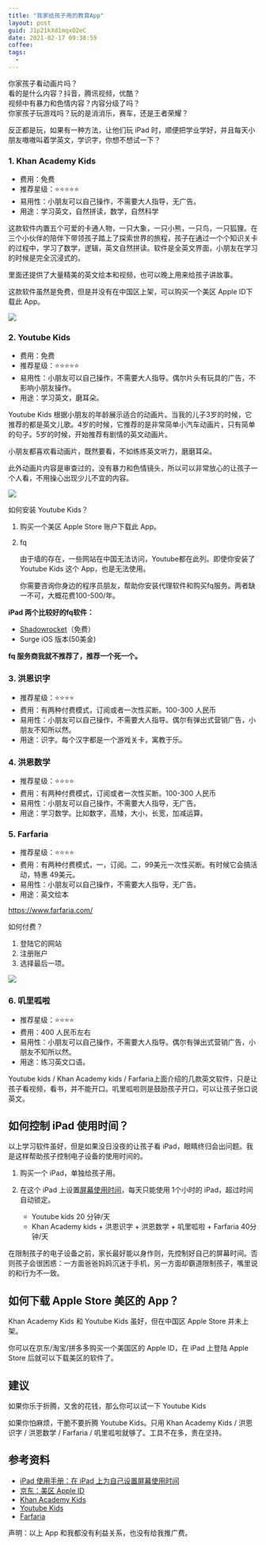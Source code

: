 ```yaml
---
title: "我家给孩子用的教育App"
layout: post
guid: J1p21kXd1mqxO2eC
date: 2021-02-17 09:38:59
coffee:
tags:
  -
---
```


你家孩子看动画片吗？  
看的是什么内容？抖音，腾讯视频，优酷？  
视频中有暴力和色情内容？内容分级了吗？  
你家孩子玩游戏吗？玩的是消消乐，赛车，还是王者荣耀？  

反正都是玩，如果有一种方法，让他们玩 iPad 时，顺便把学业学好，并且每天小朋友嗷嗷叫着学英文，学识字，你想不想试一下？

### 1. Khan Academy Kids

- 费用：免费  
- 推荐星级：⭐⭐⭐⭐⭐  
- 易用性：小朋友可以自己操作，不需要大人指导，无广告。
- 用途：学习英文，自然拼读，数学，自然科学

这款软件内置五个可爱的卡通人物，一只大象，一只小熊，一只鸟，一只狐狸。在三个小伙伴的陪伴下带领孩子踏上了探索世界的旅程，孩子在通过一个个知识关卡的过程中，学习了数学，逻辑，英文自然拼读。软件是全英文界面，小朋友在学习的时候是完全沉浸式的。

里面还提供了大量精美的英文绘本和视频，也可以晚上用来给孩子讲故事。

这款软件虽然是免费，但是并没有在中国区上架，可以购买一个美区 Apple ID下载此 App。

[![](/media/files/2021/2021-02-17-khan-academy-kids.png)](https://learn.khanacademy.org/khan-academy-kids/)


### 2. Youtube Kids

- 费用：免费  
- 推荐星级：⭐⭐⭐⭐⭐  
- 易用性：小朋友可以自己操作，不需要大人指导。偶尔片头有玩具的广告，不影响小朋友操作。
- 用途：学习英文，磨耳朵。

Youtube Kids 根据小朋友的年龄展示适合的动画片。当我的儿子3岁的时候，它推荐的都是英文儿歌。4岁的时候，它推荐的是非常简单小汽车动画片，只有简单的句子。5岁的时候，开始推荐有剧情的英文动画片。

小朋友都喜欢看动画片，既然要看，不如练练英文听力，磨磨耳朵。

此外动画片内容是审查过的，没有暴力和色情镜头，所以可以非常放心的让孩子一个人看，不用操心出现少儿不宜的内容。

[![](/media/files/2021/2021-02-17-youtube-kids.jpg)](https://www.youtube.com/intl/ALL_us/kids/)

如何安装 Youtube Kids？

1. 购买一个美区 Apple Store 账户下载此 App。

2. fq

    由于墙的存在，一些网站在中国无法访问，Youtube都在此列。即使你安装了 Youtube Kids 这个 App，也是无法使用。

    你需要咨询你身边的程序员朋友，帮助你安装代理软件和购买fq服务。两者缺一不可，大概花费100-500/年。
    

**iPad 两个比较好的fq软件：**

- [Shadowrocket](https://apps.apple.com/us/app/shadowrocket/id932747118)（免费）
- Surge iOS 版本(50美金)

**fq 服务商我就不推荐了，推荐一个死一个。**


### 3. 洪恩识字

- 推荐星级：⭐⭐⭐⭐  
- 费用：有两种付费模式，订阅或者一次性买断。100-300 人民币  
- 易用性：小朋友可以自己操作，不需要大人指导。偶尔有弹出式营销广告，小朋友不知所以然。
- 用途：识字。每个汉字都是一个游戏关卡，寓教于乐。


### 4. 洪恩数学

- 推荐星级：⭐⭐⭐⭐ 
- 费用：有两种付费模式，订阅或者一次性买断。100-300 人民币  
- 易用性：小朋友可以自己操作，不需要大人指导，无广告。 
- 用途：学习数学。比如数字，高矮，大小，长宽，加减运算。


### 5. Farfaria

- 推荐星级：⭐⭐⭐⭐  
- 费用：有两种付费模式，一，订阅。二，99美元一次性买断。有时候它会搞活动，特惠 49美元。 
- 易用性：小朋友可以自己操作，不需要大人指导，无广告。
- 用途：英文绘本

https://www.farfaria.com/

如何付费？

1. 登陆它的网站
2. 注册账户
3. 选择最后一项。

[![](/media/files/2021/2021-02-17-farfaria.jpg)](https://www.farfaria.com/subscriptions)

### 6. 叽里呱啦

- 推荐星级：⭐⭐⭐⭐
- 费用：400 人民币左右
- 易用性：小朋友可以自己操作，不需要大人指导。偶尔有弹出式营销广告，小朋友不知所以然。
- 用途：练习英文口语。

Youtube kids / Khan Academy kids / Farfaria上面介绍的几款英文软件，只是让孩子看视频，看书，并不能开口。叽里呱啦则是鼓励孩子开口，可以让孩子张口说英文。


## 如何控制 iPad 使用时间？

以上学习软件虽好，但是如果没日没夜的让孩子看 iPad，眼睛终归会出问题。我是这样帮助孩子控制电子设备的使用时间的。

1. 购买一个 iPad，单独给孩子用。

2. 在这个 iPad 上设置[屏幕使用时间](https://support.apple.com/zh-cn/guide/ipad/ipadaf2aa9f2)，每天只能使用 1个小时的 iPad，超过时间自动锁定。
	- Youtube kids 20 分钟/天
	- Khan Academy kids + 洪恩识字 + 洪恩数学 + 叽里呱啦 + Farfaria  40分钟/天

在限制孩子的电子设备之前，家长最好能以身作则，先控制好自己的屏幕时间。否则孩子会很困惑：一方面爸爸妈妈沉迷于手机，另一方面却霸道限制孩子，嘴里说的和行为不一致。

## 如何下载 Apple Store 美区的 App？

Khan Academy Kids 和 Youtube Kids 虽好，但在中国区 Apple Store 并未上架。

你可以在京东/淘宝/拼多多购买一个美国区的 Apple ID，在 iPad 上登陆 Apple Store 后就可以下载美区的软件了。


## 建议

如果你乐于折腾，又舍的花钱，那么你可以试一下 Youtube Kids

如果你怕麻烦，干脆不要折腾 Youtube Kids。只用 Khan Academy Kids / 洪恩识字 / 洪恩数学 / Farfaria / 叽里呱啦就够了。工具不在多，贵在坚持。



## 参考资料

- [iPad 使用手册：在 iPad 上为自己设置屏幕使用时间](https://support.apple.com/zh-cn/guide/ipad/ipadaf2aa9f2/ipados)
- [京东：美区 Apple ID](https://search.jd.com/Search?keyword=%E8%8B%B9%E6%9E%9C%20id&enc=utf-8&wq=%E8%8B%B9%E6%9E%9C%20id&pvid=bb74c08d96c04cabbdace481d7c0868e)
- [Khan Academy Kids](https://learn.khanacademy.org/khan-academy-kids/)
- [Youtube Kids](https://www.youtube.com/intl/ALL_us/kids/)
- [Farfaria](https://www.farfaria.com/)


声明：以上 App 和我都没有利益关系，也没有给我推广费。